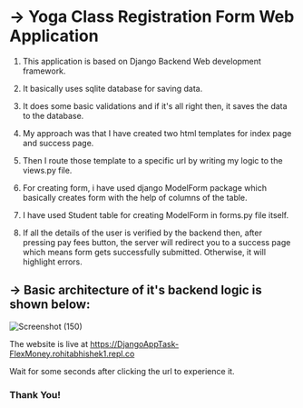    # -> Yoga Class Registration Form Web Application
   
   1) This application is based on Django Backend Web development framework.
   
   2) It basically uses sqlite database for saving data.
   
   3) It does some basic validations and if it's all right then, it saves the data to the database. 
   
   4) My approach was that I have created two html templates for index page and success page.
   
   5) Then I route those template to a specific url by writing my logic to the views.py file.

   6) For creating form, i have used django ModelForm package which basically creates form with the help of columns of the table.
   
   7) I have used Student table for creating ModelForm in forms.py file itself. 

   8) If all the details of the user is verified by the backend then, after pressing pay fees button, the server will redirect you to a success page which means form gets       successfully submitted. Otherwise, it will highlight errors. 
   
   ## -> Basic architecture of it's backend logic is shown below:
   
   


![Screenshot (150)](https://user-images.githubusercontent.com/60568574/207021449-7f8ecb4b-0140-4826-b1ae-326a7f00aec8.png)

The website is live at https://DjangoAppTask-FlexMoney.rohitabhishek1.repl.co

Wait for some seconds after clicking the url to experience it.
 ### Thank You!
